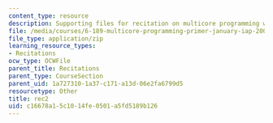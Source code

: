 ```yaml
---
content_type: resource
description: Supporting files for recitation on multicore programming with Cell.
file: /media/courses/6-189-multicore-programming-primer-january-iap-2007/c16678a15c1014fe0501a5fd5189b126_rec2.zip
file_type: application/zip
learning_resource_types:
- Recitations
ocw_type: OCWFile
parent_title: Recitations
parent_type: CourseSection
parent_uid: 1a727310-1a37-c171-a13d-06e2fa6799d5
resourcetype: Other
title: rec2
uid: c16678a1-5c10-14fe-0501-a5fd5189b126
---
```


